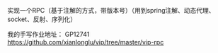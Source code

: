 实现一个RPC（基于注解的方式，带版本号）（用到spring注解、动态代理、socket、反射、序列化）

我的手写作业地址：
GP12741 https://github.com/xianlonglu/vip/tree/master/vip-rpc